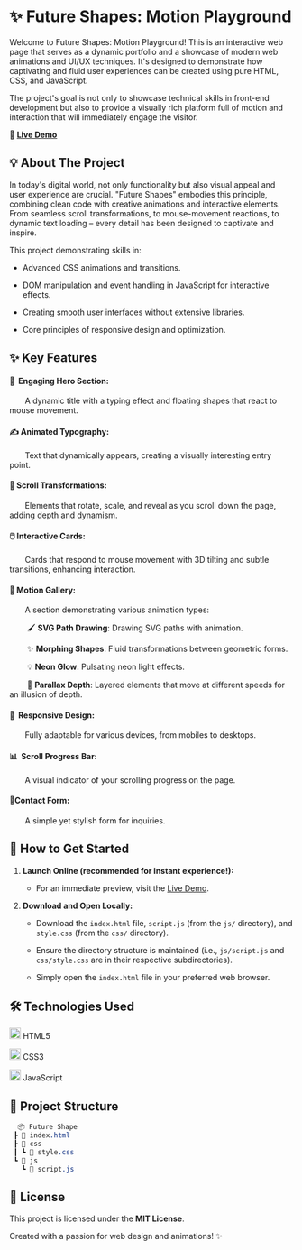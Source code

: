 # ✨ Future Shapes: Motion Playground

Welcome to Future Shapes: Motion Playground! This is an interactive web page that serves as a dynamic portfolio and a showcase of modern web animations and UI/UX techniques. It's designed to demonstrate how captivating and fluid user experiences can be created using pure HTML, CSS, and JavaScript.

The project's goal is not only to showcase technical skills in front-end development but also to provide a visually rich platform full of motion and interaction that will immediately engage the visitor.

🔗 **[Live Demo](https://balestruci0o.github.io/Future-Shape/)**  

## 💡 About The Project
In today's digital world, not only functionality but also visual appeal and user experience are crucial. "Future Shapes" embodies this principle, combining clean code with creative animations and interactive elements. From seamless scroll transformations, to mouse-movement reactions, to dynamic text loading – every detail has been designed to captivate and inspire.

This project demonstrating skills in:

* Advanced CSS animations and transitions.

* DOM manipulation and event handling in JavaScript for interactive effects.

* Creating smooth user interfaces without extensive libraries.

* Core principles of responsive design and optimization.

## ✨ Key Features

#### 🌟&nbsp;&nbsp;Engaging Hero Section:
&nbsp;&nbsp;&nbsp;&nbsp;&nbsp;&nbsp; A dynamic title with a typing effect and floating shapes that react to mouse movement.

#### ✍️ **Animated Typography**: 
&nbsp;&nbsp;&nbsp;&nbsp;&nbsp;&nbsp; Text that dynamically appears, creating a visually interesting entry point.

#### 🔄 **Scroll Transformations**: 
&nbsp;&nbsp;&nbsp;&nbsp;&nbsp;&nbsp; Elements that rotate, scale, and reveal as you scroll down the page, adding depth and dynamism.

#### 🖱️ **Interactive Cards**: 
&nbsp;&nbsp;&nbsp;&nbsp;&nbsp;&nbsp; Cards that respond to mouse movement with 3D tilting and subtle transitions, enhancing interaction.

#### 🎨 **Motion Gallery**: 
&nbsp;&nbsp;&nbsp;&nbsp;&nbsp;&nbsp; A section demonstrating various animation types:

&nbsp;&nbsp;&nbsp;&nbsp;&nbsp;&nbsp;&nbsp; 🖌️ **SVG Path Drawing**: Drawing SVG paths with animation.

&nbsp;&nbsp;&nbsp;&nbsp;&nbsp;&nbsp;&nbsp; ✨ **Morphing Shapes**: Fluid transformations between geometric forms.

&nbsp;&nbsp;&nbsp;&nbsp;&nbsp;&nbsp;&nbsp; 💡 **Neon Glow**: Pulsating neon light effects.

&nbsp;&nbsp;&nbsp;&nbsp;&nbsp;&nbsp;&nbsp; 🌌 **Parallax Depth**: Layered elements that move at different speeds for an illusion of depth.

#### 📱&nbsp;&nbsp;**Responsive Design**:
&nbsp;&nbsp;&nbsp;&nbsp;&nbsp;&nbsp; Fully adaptable for various devices, from mobiles to desktops.

#### 📊&nbsp;&nbsp;**Scroll Progress Bar**: 
&nbsp;&nbsp;&nbsp;&nbsp;&nbsp;&nbsp; A visual indicator of your scrolling progress on the page.

#### 📧**Contact Form**: 
&nbsp;&nbsp;&nbsp;&nbsp;&nbsp;&nbsp; A simple yet stylish form for inquiries.

## 🚀 How to Get Started
1. **Launch Online (recommended for instant experience!):**
   * For an immediate preview, visit the [Live Demo](https://balestruci0o.github.io/Future-Shape/).

2. **Download and Open Locally:**
   * Download the ```index.html``` file, ```script.js``` (from the ```js/``` directory), and ```style.css``` (from the ```css/``` directory).
  
   * Ensure the directory structure is maintained (i.e., ```js/script.js``` and ```css/style.css``` are in their respective subdirectories).
  
   * Simply open the ```index.html``` file in your preferred web browser.
     
## 🛠️ Technologies Used
<img src="https://cdn.jsdelivr.net/gh/devicons/devicon/icons/html5/html5-original.svg" alt="HTML5" width="20" />  HTML5

<img src="https://cdn.jsdelivr.net/gh/devicons/devicon/icons/css3/css3-original.svg" alt="CSS3" width="20"/>   CSS3

<img src="https://cdn.jsdelivr.net/gh/devicons/devicon/icons/javascript/javascript-original.svg" alt="JavaScript" width="20"/>   JavaScript

## 📁 Project Structure

```css
  📦 Future Shape
 ┣ 📄 index.html
 ┣ 📂 css
 ┃ ┗ 📄 style.css
 ┗ 📂 js
   ┗ 📄 script.js
```

## 📄 License
This project is licensed under the **MIT License**.

Created with a passion for web design and animations! ✨

